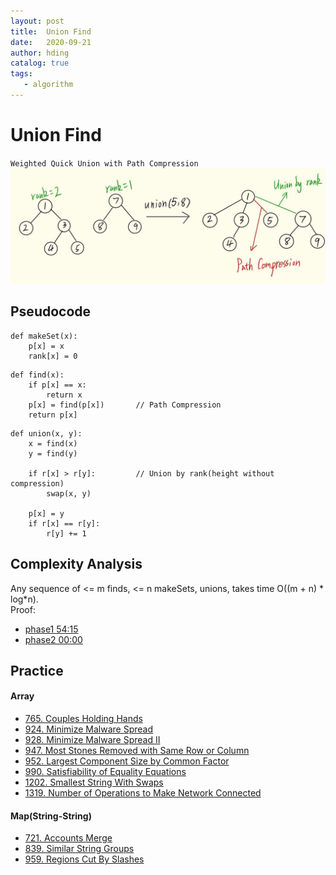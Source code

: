 ```yaml
---
layout: post
title:  Union Find
date:   2020-09-21
author: hding
catalog: true
tags:
   - algorithm
---
```

# Union Find
`Weighted Quick Union with Path Compression`
![Union Find](/img/Algorithm/UnionFind.jpg)


## Pseudocode
```
def makeSet(x):
	p[x] = x
	rank[x] = 0			
```
```
def find(x):
	if p[x] == x:
		return x
	p[x] = find(p[x])		// Path Compression
	return p[x]
```
```
def union(x, y):
	x = find(x)
	y = find(y)

	if r[x] > r[y]: 		// Union by rank(height without compression)
		swap(x, y)

	p[x] = y
	if r[x] == r[y]:		
		r[y] += 1
```


## Complexity Analysis
Any sequence of <= m finds, <= n makeSets, unions, takes time O((m + n) * log\*n).  
Proof:  
- [phase1 54:15](https://www.bilibili.com/video/BV1nv411i7AR?p=10)  
- [phase2 00:00](https://www.bilibili.com/video/BV1D54y1U7aV?p=11)


## Practice
#### Array
- [765. Couples Holding Hands](https://leetcode.com/problems/couples-holding-hands/)
- [924. Minimize Malware Spread](https://leetcode.com/problems/minimize-malware-spread/)
- [928. Minimize Malware Spread II](https://leetcode.com/problems/minimize-malware-spread-ii/)
- [947. Most Stones Removed with Same Row or Column](https://leetcode.com/problems/most-stones-removed-with-same-row-or-column/)
- [952. Largest Component Size by Common Factor](https://leetcode.com/problems/largest-component-size-by-common-factor/)
- [990. Satisfiability of Equality Equations](https://leetcode.com/problems/satisfiability-of-equality-equations/)
- [1202. Smallest String With Swaps](https://leetcode.com/problems/smallest-string-with-swaps/)
- [1319. Number of Operations to Make Network Connected](https://leetcode.com/problems/number-of-operations-to-make-network-connected/)

#### Map(String-String)
- [721. Accounts Merge](https://leetcode.com/problems/accounts-merge/)
- [839. Similar String Groups](https://leetcode.com/problems/similar-string-groups/)
- [959. Regions Cut By Slashes](https://leetcode.com/problems/regions-cut-by-slashes/)


